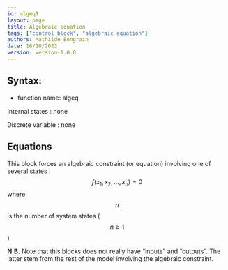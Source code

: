 ```yaml
---
id: algeq1
layout: page
title: Algebraic equation
tags: ["control block", "algebraic equation"]
authors: Mathilde Bongrain
date: 16/10/2023
version: version-1.0.0
---
```


## Syntax:

- function name: algeq

Internal states : none

Discrete variable : none

## Equations

This block forces an algebraic constraint (or equation) involving one of several states :
$$f(x_1, x_2, ..., x_n)= 0$$
where $$n$$ is the number of system states ($$n \geq 1$$)

**N.B.**
Note that this blocks does not really have “inputs” and “outputs”. The latter stem from the rest of the model involving the algebraic constraint.
